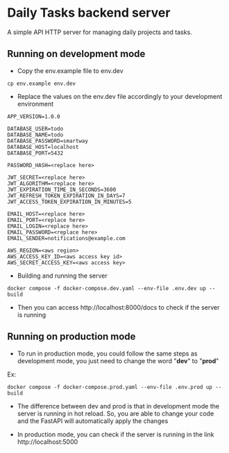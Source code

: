 # Daily Tasks backend server

A simple API HTTP server for managing daily projects and tasks.

## Running on development mode

- Copy the env.example file to env.dev
```console
cp env.example env.dev
``` 

- Replace the values on the env.dev file accordingly to your development environment
```
APP_VERSION=1.0.0

DATABASE_USER=todo
DATABASE_NAME=todo
DATABASE_PASSWORD=smartway
DATABASE_HOST=localhost
DATABASE_PORT=5432

PASSWORD_HASH=<replace here>

JWT_SECRET=<replace here>
JWT_ALGORITHM=<replace here>
JWT_EXPIRATION_TIME_IN_SECONDS=3600
JWT_REFRESH_TOKEN_EXPIRATION_IN_DAYS=7
JWT_ACCESS_TOKEN_EXPIRATION_IN_MINUTES=5

EMAIL_HOST=<replace here>
EMAIL_PORT=<replace here>
EMAIL_LOGIN=<replace here>
EMAIL_PASSWORD=<replace here>
EMAIL_SENDER=notifications@example.com

AWS_REGION=<aws region>
AWS_ACCESS_KEY_ID=<aws access key id>
AWS_SECRET_ACCESS_KEY=<aws access key>
```

- Building and running the server
```console
docker compose -f docker-compose.dev.yaml --env-file .env.dev up --build
```
- Then you can access http://localhost:8000/docs to check if the server is running

## Running on production mode

- To run in production mode, you could follow the same steps as development mode, you just need to change the word "**dev**" to "**prod**"

Ex:
```console
docker compose -f docker-compose.prod.yaml --env-file .env.prod up --build
```

- The difference between dev and prod is that in development mode the server is running in hot reload. So, you are able to change your code and the FastAPI will automatically apply the changes

- In production mode, you can check if the server is running in the link http://localhost:5000
